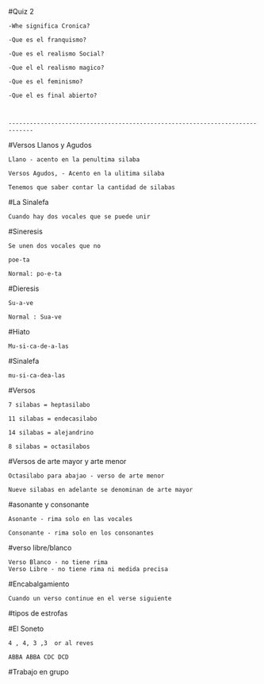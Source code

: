 #Quiz 2

 	-Whe significa Cronica? 

 	-Que es el franquismo?

 	-Que es el realismo Social?

 	-Que el el realismo magico? 

 	-Que es el feminismo?

	-Que el es final abierto?

	

	-----------------------------------------------------------------------------


	
#Versos Llanos y Agudos

	Llano - acento en la penultima silaba

	Versos Agudos, - Acento en la ulitima silaba

	Tenemos que saber contar la cantidad de silabas


#La Sinalefa 

	
	Cuando hay dos vocales que se puede unir


#Sineresis 

	
	Se unen dos vocales que no

	poe-ta

	Normal: po-e-ta


#Dieresis 

	Su-a-ve

	Normal : Sua-ve

#Hiato 

	Mu-si-ca-de-a-las


#Sinalefa

	mu-si-ca-dea-las



#Versos


	7 silabas = heptasilabo

	11 silabas = endecasilabo 

	14 silabas = alejandrino

	8 silabas = octasilabos


#Versos de arte mayor y arte menor

	Octasilabo para abajao - verso de arte menor

	Nueve silabas en adelante se denominan de arte mayor


#asonante y consonante

	Asonante - rima solo en las vocales

	Consonante - rima solo en los consonantes

#verso libre/blanco

	Verso Blanco - no tiene rima
	Verso Libre - no tiene rima ni medida precisa 

#Encabalgamiento 

	
	Cuando un verso continue en el verse siguiente 

#tipos de estrofas 


#El Soneto

	4 , 4, 3 ,3  or al reves

	ABBA ABBA CDC DCD

#Trabajo en grupo


	
